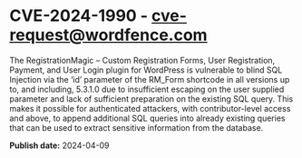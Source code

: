 # CVE-2024-1990 - cve-request@wordfence.com

The RegistrationMagic – Custom Registration Forms, User Registration, Payment, and User Login plugin for WordPress is vulnerable to blind SQL Injection via the ‘id’ parameter of the RM_Form shortcode in all versions up to, and including, 5.3.1.0 due to insufficient escaping on the user supplied parameter and lack of sufficient preparation on the existing SQL query.  This makes it possible for authenticated attackers, with contributor-level access and above, to append additional SQL queries into already existing queries that can be used to extract sensitive information from the database.

**Publish date:** 2024-04-09
